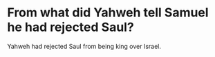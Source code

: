 # From what did Yahweh tell Samuel he had rejected Saul?

Yahweh had rejected Saul from being king over Israel.
